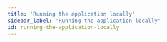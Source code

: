 ```yaml
---
title: 'Running the application locally'
sidebar_label: 'Running the application locally'
id: running-the-application-locally
---
```

